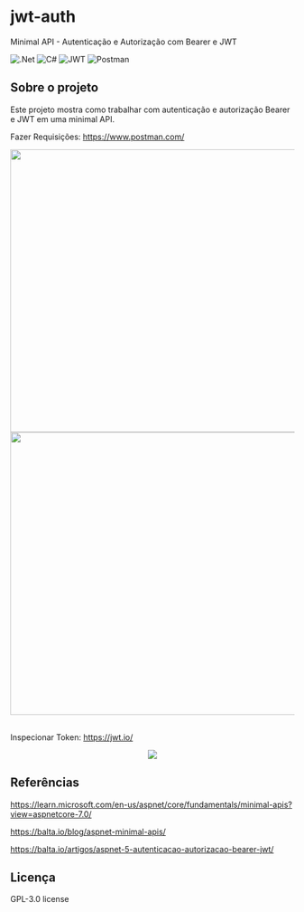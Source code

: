 # jwt-auth
Minimal API - Autenticação e Autorização com Bearer e JWT

![.Net](https://img.shields.io/badge/.NET-5C2D91?style=for-the-badge&logo=.net&logoColor=white)
![C#](https://img.shields.io/badge/c%23-%23239120.svg?style=for-the-badge&logo=c-sharp&logoColor=white)
![JWT](https://img.shields.io/badge/JWT-black?style=for-the-badge&logo=JSON%20web%20tokens)
![Postman](https://img.shields.io/badge/Postman-FF6C37?style=for-the-badge&logo=postman&logoColor=white)

## Sobre o projeto
Este projeto mostra como trabalhar com autenticação e autorização Bearer e JWT em uma minimal API.

Fazer Requisições: https://www.postman.com/

<div align="center">
    <img src="https://user-images.githubusercontent.com/54154628/225976057-aa6f15e8-ed64-4ccf-ab3e-52b1f346153a.png" height="500px" width="800px"</img>
    <img src="https://user-images.githubusercontent.com/54154628/225976411-86516303-34b2-4e1f-8573-c1eae812ffee.png" height="500px" width="800px"</img>
</div>

<br />

Inspecionar Token: https://jwt.io/

<div align="center">
    <img src="https://user-images.githubusercontent.com/54154628/225980739-0b526b57-a584-4320-ba9f-43ab959b3490.png"</img>
</div>

## Referências
https://learn.microsoft.com/en-us/aspnet/core/fundamentals/minimal-apis?view=aspnetcore-7.0/

https://balta.io/blog/aspnet-minimal-apis/

https://balta.io/artigos/aspnet-5-autenticacao-autorizacao-bearer-jwt/

## Licença
GPL-3.0 license
